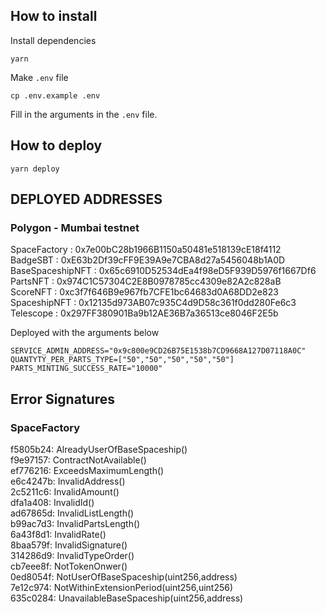 
## How to install
Install dependencies
```
yarn
```
Make `.env` file
```
cp .env.example .env
```
Fill in the arguments in the `.env` file. 

## How to deploy
```
yarn deploy
```

## DEPLOYED ADDRESSES

### Polygon - Mumbai testnet

SpaceFactory : 0x7e00bC28b1966B1150a50481e518139cE18f4112  
BadgeSBT : 0xE63b2Df39cFF9E39A9e7CBA8d27a5456048b1A0D  
BaseSpaceshipNFT : 0x65c6910D52534dEa4f98eD5F939D5976f1667Df6  
PartsNFT : 0x974C1C57304C2E8B0978785cc4309e82A2c828aB  
ScoreNFT : 0xc3f7f646B9e967fb7CFE1bc64683d0A68DD2e823  
SpaceshipNFT : 0x12135d973AB07c935C4d9D58c361f0dd280Fe6c3
Telescope : 0x297FF380901Ba9b12AE36B7a36513ce8046F2E5b

Deployed with the arguments below
```
SERVICE_ADMIN_ADDRESS="0x9c800e9CD26B75E1538b7CD9668A127D07118A0C"
QUANTYTY_PER_PARTS_TYPE=["50","50","50","50","50"]
PARTS_MINTING_SUCCESS_RATE="10000"
```

## Error Signatures

### SpaceFactory
f5805b24: AlreadyUserOfBaseSpaceship()  
f9e97157: ContractNotAvailable()  
ef776216: ExceedsMaximumLength()  
e6c4247b: InvalidAddress()  
2c5211c6: InvalidAmount()  
dfa1a408: InvalidId()  
ad67865d: InvalidListLength()  
b99ac7d3: InvalidPartsLength()  
6a43f8d1: InvalidRate()  
8baa579f: InvalidSignature()  
314286d9: InvalidTypeOrder()  
cb7eee8f: NotTokenOnwer()  
0ed8054f: NotUserOfBaseSpaceship(uint256,address)  
7e12c974: NotWithinExtensionPeriod(uint256,uint256)  
635c0284: UnavailableBaseSpaceship(uint256,address)  
